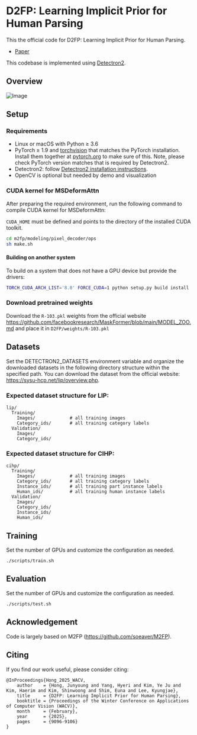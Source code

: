 # D2FP: Learning Implicit Prior for Human Parsing

This the official code for D2FP: Learning Implicit Prior for Human Parsing.

* [Paper](https://openaccess.thecvf.com/content/WACV2025/html/Hong_D2FP_Learning_Implicit_Prior_for_Human_Parsing_WACV_2025_paper.html)

This codebase is implemented using [Detectron2](https://github.com/facebookresearch/detectron2).

## Overview

![Image](https://github.com/user-attachments/assets/674286d2-7355-44cf-a311-9dc3ecd221ea)

## Setup

### Requirements
- Linux or macOS with Python ≥ 3.6
- PyTorch ≥ 1.9 and [torchvision](https://github.com/pytorch/vision/) that matches the PyTorch installation.
  Install them together at [pytorch.org](https://pytorch.org) to make sure of this. Note, please check
  PyTorch version matches that is required by Detectron2.
- Detectron2: follow [Detectron2 installation instructions](https://detectron2.readthedocs.io/tutorials/install.html).
- OpenCV is optional but needed by demo and visualization

### CUDA kernel for MSDeformAttn
After preparing the required environment, run the following command to compile CUDA kernel for MSDeformAttn:

`CUDA_HOME` must be defined and points to the directory of the installed CUDA toolkit.

```bash
cd m2fp/modeling/pixel_decoder/ops
sh make.sh
```

#### Building on another system
To build on a system that does not have a GPU device but provide the drivers:
```bash
TORCH_CUDA_ARCH_LIST='8.0' FORCE_CUDA=1 python setup.py build install
```

### Download pretrained weights
Download the `R-103.pkl` weights from the official website https://github.com/facebookresearch/MaskFormer/blob/main/MODEL_ZOO.md and place it in `D2FP/weights/R-103.pkl`

## Datasets

Set the DETECTRON2_DATASETS environment variable and organize the downloaded datasets in the following directory structure within the specified path. You can download the dataset from the official website: https://sysu-hcp.net/lip/overview.php.

### Expected dataset structure for LIP:

```
lip/
  Training/
    Images/             # all training images
    Category_ids/       # all training category labels
  Validation/
    Images/
    Category_ids/
```

### Expected dataset structure for CIHP:
```
cihp/
  Training/
    Images/             # all training images
    Category_ids/       # all training category labels
    Instance_ids/       # all training part instance labels
    Human_ids/          # all training human instance labels
  Validation/
    Images/
    Category_ids/
    Instance_ids/
    Human_ids/
```

## Training

Set the number of GPUs and customize the configuration as needed.

```
./scripts/train.sh
```

## Evaluation 

Set the number of GPUs and customize the configuration as needed.

```
./scripts/test.sh
```
## Acknowledgement

Code is largely based on M2FP (https://github.com/soeaver/M2FP).

## Citing

If you find our work useful, please consider citing:

```
@InProceedings{Hong_2025_WACV,
    author    = {Hong, Junyoung and Yang, Hyeri and Kim, Ye Ju and Kim, Haerim and Kim, Shinwoong and Shim, Euna and Lee, Kyungjae},
    title     = {D2FP: Learning Implicit Prior for Human Parsing},
    booktitle = {Proceedings of the Winter Conference on Applications of Computer Vision (WACV)},
    month     = {February},
    year      = {2025},
    pages     = {9096-9106}
}
```

